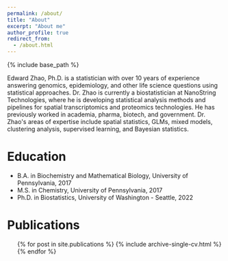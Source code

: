 ```yaml
---
permalink: /about/
title: "About"
excerpt: "About me"
author_profile: true
redirect_from: 
  - /about.html
---
```


{% include base_path %}

Edward Zhao, Ph.D. is a statistician with over 10 years of experience answering genomics, epidemiology, and other life science questions using statistical approaches. Dr. Zhao is currently a biostatistician at NanoString Technologies, where he is developing statistical analysis methods and pipelines for spatial transcriptomics and proteomics technologies. He has previously worked in academia, pharma, biotech, and government. Dr. Zhao's areas of expertise include spatial statistics, GLMs, mixed models, clustering analysis, supervised learning, and Bayesian statistics.

Education
======
* B.A. in Biochemistry and Mathematical Biology, University of Pennsylvania, 2017
* M.S. in Chemistry, University of Pennsylvania, 2017
* Ph.D. in Biostatistics, University of Washington - Seattle, 2022

Publications
======
  <ul>{% for post in site.publications %}
    {% include archive-single-cv.html %}
  {% endfor %}</ul>
